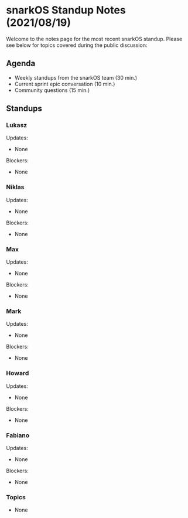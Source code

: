 # snarkOS Standup Notes (2021/08/19)

Welcome to the notes page for the most recent snarkOS standup. Please see below for topics covered during the public discussion:

## Agenda

* Weekly standups from the snarkOS team (30 min.)
* Current sprint epic conversation (10 min.)
* Community questions (15 min.)

## Standups

### Lukasz

Updates:

* None

Blockers:

* None

### Niklas

Updates:

* None

Blockers:

* None

### Max

Updates:

* None

Blockers:

* None

### Mark

Updates:

* None

Blockers:

* None

### Howard

Updates:

* None

Blockers:

* None

### Fabiano

Updates:

* None

Blockers:

* None

### Topics

* None
